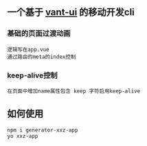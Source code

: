 ## 一个基于 [vant-ui](http://s3.nsloop.com:20690/vant/index.html#/demo-markdown?nav=readme) 的移动开发cli
    
### 基础的页面过渡动画
    逻辑写在app.vue
    通过路由的meta的index控制

### keep-alive控制
    在页面中增加name属性包含 keep 字符启用keep-alive

## 如何使用

    npm i generator-xxz-app
    yo xxz-app